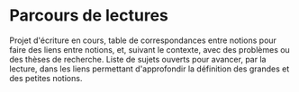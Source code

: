 # Parcours de lectures
Projet d'écriture en cours, table de correspondances entre notions pour faire des liens entre notions, et, suivant le contexte, avec des problèmes ou des thèses de recherche.
Liste de sujets ouverts pour avancer, par la lecture, dans les liens permettant d'approfondir la définition des grandes et des petites notions.
